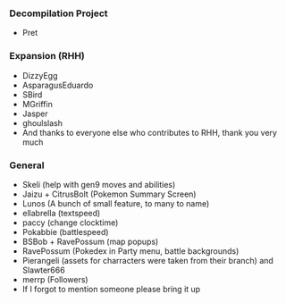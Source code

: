 ### Decompilation Project
* Pret

### Expansion (RHH)
* DizzyEgg
* AsparagusEduardo
* SBird
* MGriffin
* Jasper
* ghoulslash
* And thanks to everyone else who contributes to RHH, thank you very much

### General
* Skeli (help with gen9 moves and abilities)
* Jaizu + CitrusBolt (Pokemon Summary Screen)
* Lunos (A bunch of small feature, to many to name)
* ellabrella (textspeed)
* paccy (change clocktime)
* Pokabbie (battlespeed)
* BSBob + RavePossum (map popups)
* RavePossum (Pokedex in Party menu, battle backgrounds)
* Pierangeli (assets for charracters were taken from their branch) and Slawter666
* merrp (Followers)
* If I forgot to mention someone please bring it up
